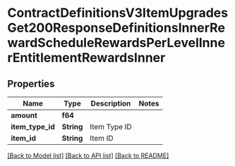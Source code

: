 # ContractDefinitionsV3ItemUpgradesGet200ResponseDefinitionsInnerRewardScheduleRewardsPerLevelInnerEntitlementRewardsInner

## Properties

Name | Type | Description | Notes
------------ | ------------- | ------------- | -------------
**amount** | **f64** |  | 
**item_type_id** | **String** | Item Type ID | 
**item_id** | **String** | Item ID | 

[[Back to Model list]](../README.md#documentation-for-models) [[Back to API list]](../README.md#documentation-for-api-endpoints) [[Back to README]](../README.md)


